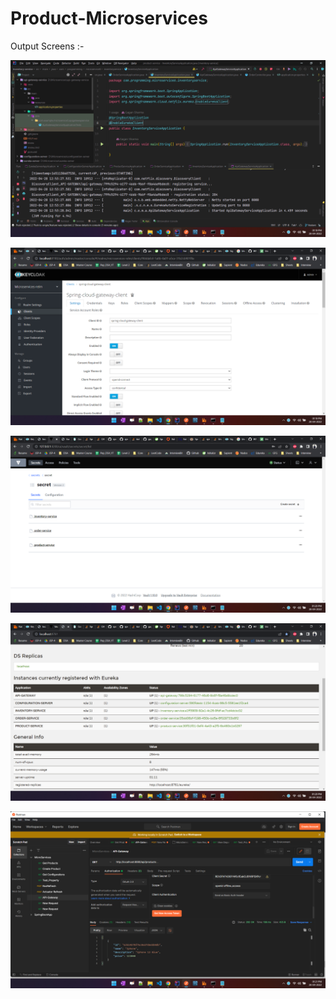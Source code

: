 # Product-Microservices
Output Screens :- 
<p align="left">
  <img src="Images\Screenshot (294).png"/>
</p>
<p>
  <img src="Images\Screenshot (295).png" />
</p>
 <p>
  <img src="Images\Screenshot (297).png" />
  </p>
  <p>
  <img src="Images\Screenshot (298).png" />
</p>
  <p>
  <img src="Images\Screenshot (299).png" />
</p>

